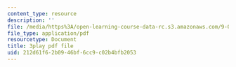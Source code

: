 ```yaml
---
content_type: resource
description: ''
file: /media/https%3A/open-learning-course-data-rc.s3.amazonaws.com/9-00sc-introduction-to-psychology-fall-2011/212d61f62b0946bf6cc9c02b4bfb2053_SXzdOK_J-xE.pdf
file_type: application/pdf
resourcetype: Document
title: 3play pdf file
uid: 212d61f6-2b09-46bf-6cc9-c02b4bfb2053
---
```

